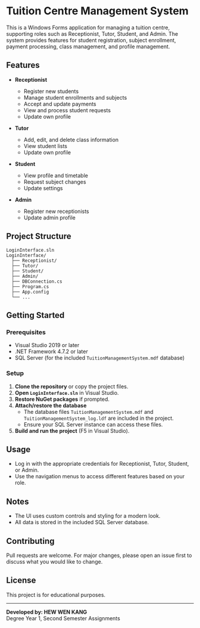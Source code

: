 # Tuition Centre Management System

This is a Windows Forms application for managing a tuition centre, supporting roles such as Receptionist, Tutor, Student, and Admin. The system provides features for student registration, subject enrollment, payment processing, class management, and profile management.

## Features

- **Receptionist**
  - Register new students
  - Manage student enrollments and subjects
  - Accept and update payments
  - View and process student requests
  - Update own profile

- **Tutor**
  - Add, edit, and delete class information
  - View student lists
  - Update own profile

- **Student**
  - View profile and timetable
  - Request subject changes
  - Update settings

- **Admin**
  - Register new receptionists
  - Update admin profile

## Project Structure

```
LoginInterface.sln
LoginInterface/
  ├── Receptionist/
  ├── Tutor/
  ├── Student/
  ├── Admin/
  ├── DBConnection.cs
  ├── Program.cs
  ├── App.config
  └── ...
```

## Getting Started

### Prerequisites

- Visual Studio 2019 or later
- .NET Framework 4.7.2 or later
- SQL Server (for the included `TuitionManagementSystem.mdf` database)

### Setup

1. **Clone the repository** or copy the project files.
2. **Open `LoginInterface.sln`** in Visual Studio.
3. **Restore NuGet packages** if prompted.
4. **Attach/restore the database**  
   - The database files `TuitionManagementSystem.mdf` and `TuitionManagementSystem_log.ldf` are included in the project.
   - Ensure your SQL Server instance can access these files.
5. **Build and run the project** (F5 in Visual Studio).

## Usage

- Log in with the appropriate credentials for Receptionist, Tutor, Student, or Admin.
- Use the navigation menus to access different features based on your role.

## Notes

- The UI uses custom controls and styling for a modern look.
- All data is stored in the included SQL Server database.

## Contributing

Pull requests are welcome. For major changes, please open an issue first to discuss what you would like to change.

## License

This project is for educational purposes.

---

**Developed by: HEW WEN KANG**  
Degree Year 1, Second Semester Assignments
